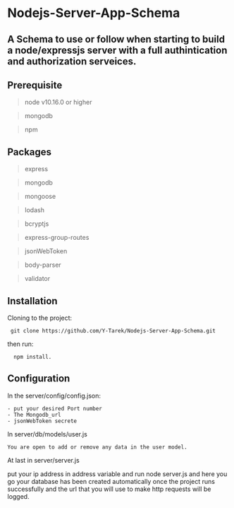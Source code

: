 # Nodejs-Server-App-Schema
## A Schema to use or follow when starting to build a node/expressjs server with a full authintication and authorization serveices.
## Prerequisite
   >node v10.16.0 or higher
 
   >mongodb
  
   >npm
   
## Packages
  >express
  
  >mongodb
  
  >mongoose
  
  >lodash
  
  >bcryptjs
  
  >express-group-routes
  
  >jsonWebToken
  
  >body-parser
  
  >validator
  
  
  ## Installation
  Cloning to the project: 
  
     git clone https://github.com/Y-Tarek/Nodejs-Server-App-Schema.git
   
   then run: 
      
      npm install.
      
  ## Configuration
   In the server/config/config.json:
   
    - put your desired Port number
    - The Mongodb_url
    - jsonWebToken secrete
    
   
   In server/db/models/user.js
    
    You are open to add or remove any data in the user model.
   
   
   At last in server/server.js
   
   put your ip address in address variable and run node server.js and here you go your database has been created automatically once the project runs successfully
   and the url that you will use to make http requests will be logged.
